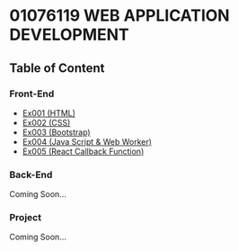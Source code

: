 # 01076119 WEB APPLICATION DEVELOPMENT

<h2>Table of Content</h2>

<h3>Front-End</h3>
<ul>
  <li><a href="https://github.com/rootkidx/WebDev/tree/main/ex001">Ex001 (HTML)</a></li>
  <li><a href="https://github.com/rootkidx/WebDev/tree/main/ex002">Ex002 (CSS)</a></li>
  <li><a href="https://github.com/rootkidx/WebDev/tree/main/ex003">Ex003 (Bootstrap)</a></li>
  <li><a href="https://github.com/rootkidx/WebDev/tree/main/ex004">Ex004 (Java Script & Web Worker)</a></li>
  <li><a href="https://github.com/rootkidx/WebDev/tree/main/ex005">Ex005 (React Callback Function)</a></li>
</ul>

<h3>Back-End</h3>
  <p>   Coming Soon...</p>
  
<h3>Project</h3>
  <p>   Coming Soon...</p>

